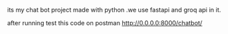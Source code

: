 its my chat bot project made with python .we use fastapi and groq api in it.









after running test this code on postman
http://0.0.0.0:8000/chatbot/
